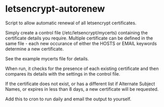 # letsencrypt-autorenew
Script to allow automatic renewal of all letsencrypt certificates.

Simply create a control file (/etc/letsencrypt/mycerts) containing the certificate details you require.
Multiple certificate can be defined in the same file - each new occurance of either the HOSTS or EMAIL keywords determine a new certificate.

See the example mycerts file for details.

When run, it checks for the presence of each existing certificate and then compares its details with the settings in the control file.

If the certificate does not exist, or has a different list if Alternate Subject Names, or expires in less than 8 days, a new certificate will be requested.

Add this to cron to run daily and email the output to yourself.

